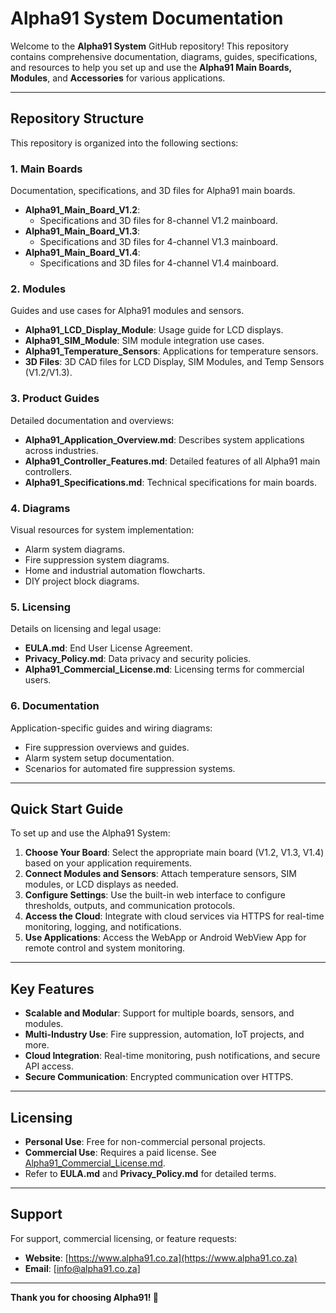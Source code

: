 # **Alpha91 System Documentation**

Welcome to the **Alpha91 System** GitHub repository! This repository contains comprehensive documentation, diagrams, guides, specifications, and resources to help you set up and use the **Alpha91 Main Boards, Modules**, and **Accessories** for various applications.

---

## **Repository Structure**

This repository is organized into the following sections:

### **1. Main Boards**
Documentation, specifications, and 3D files for Alpha91 main boards.
- **Alpha91_Main_Board_V1.2**:  
   - Specifications and 3D files for 8-channel V1.2 mainboard.  
- **Alpha91_Main_Board_V1.3**:  
   - Specifications and 3D files for 4-channel V1.3 mainboard.  
- **Alpha91_Main_Board_V1.4**:  
   - Specifications and 3D files for 4-channel V1.4 mainboard.  

### **2. Modules**
Guides and use cases for Alpha91 modules and sensors.
- **Alpha91_LCD_Display_Module**: Usage guide for LCD displays.  
- **Alpha91_SIM_Module**: SIM module integration use cases.  
- **Alpha91_Temperature_Sensors**: Applications for temperature sensors.  
- **3D Files**: 3D CAD files for LCD Display, SIM Modules, and Temp Sensors (V1.2/V1.3).  

### **3. Product Guides**
Detailed documentation and overviews:
- **Alpha91_Application_Overview.md**: Describes system applications across industries.  
- **Alpha91_Controller_Features.md**: Detailed features of all Alpha91 main controllers.  
- **Alpha91_Specifications.md**: Technical specifications for main boards.  

### **4. Diagrams**
Visual resources for system implementation:
- Alarm system diagrams.  
- Fire suppression system diagrams.  
- Home and industrial automation flowcharts.  
- DIY project block diagrams.  

### **5. Licensing**
Details on licensing and legal usage:
- **EULA.md**: End User License Agreement.  
- **Privacy_Policy.md**: Data privacy and security policies.  
- **Alpha91_Commercial_License.md**: Licensing terms for commercial users.  

### **6. Documentation**
Application-specific guides and wiring diagrams:
- Fire suppression overviews and guides.  
- Alarm system setup documentation.  
- Scenarios for automated fire suppression systems.  

---

## **Quick Start Guide**
To set up and use the Alpha91 System:
1. **Choose Your Board**: Select the appropriate main board (V1.2, V1.3, V1.4) based on your application requirements.
2. **Connect Modules and Sensors**: Attach temperature sensors, SIM modules, or LCD displays as needed.
3. **Configure Settings**: Use the built-in web interface to configure thresholds, outputs, and communication protocols.
4. **Access the Cloud**: Integrate with cloud services via HTTPS for real-time monitoring, logging, and notifications.
5. **Use Applications**: Access the WebApp or Android WebView App for remote control and system monitoring.

---

## **Key Features**
- **Scalable and Modular**: Support for multiple boards, sensors, and modules.  
- **Multi-Industry Use**: Fire suppression, automation, IoT projects, and more.  
- **Cloud Integration**: Real-time monitoring, push notifications, and secure API access.  
- **Secure Communication**: Encrypted communication over HTTPS.  

---

## **Licensing**
- **Personal Use**: Free for non-commercial personal projects.  
- **Commercial Use**: Requires a paid license. See [Alpha91_Commercial_License.md](./Licensing/Alpha91_Commercial_License.md).  
- Refer to **EULA.md** and **Privacy_Policy.md** for detailed terms.  

---

## **Support**
For support, commercial licensing, or feature requests:
- **Website**: [https://www.alpha91.co.za](https://www.alpha91.co.za)  
- **Email**: [info@alpha91.co.za]  

---

**Thank you for choosing Alpha91! 🚀**
